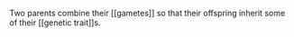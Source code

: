 Two parents combine their [[gametes]] so that their offspring inherit some of their [[genetic trait]]s. 